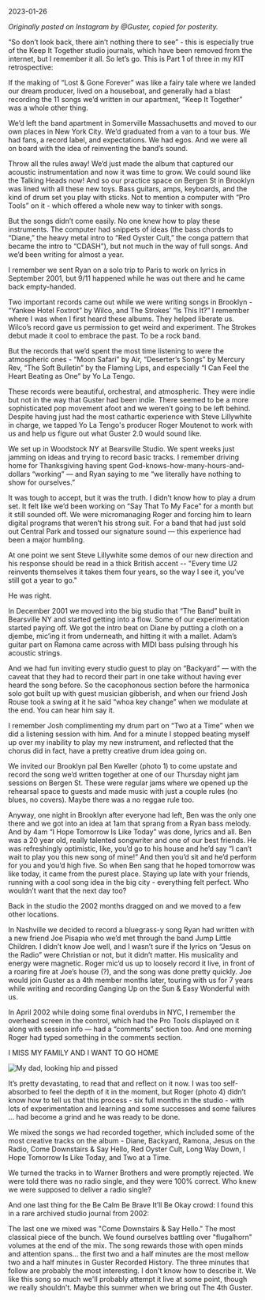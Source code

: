 2023-01-26

_Originally posted on Instagram by @Guster, copied for posterity._

“So don’t look back, there ain’t nothing there to see” - this is especially true of the Keep It Together studio journals, which have been removed from the internet, but I remember it all. So let’s go. This is Part 1 of three in my KIT retrospective:  
  
If the making of “Lost & Gone Forever” was like a fairy tale where we landed our dream producer, lived on a houseboat, and generally had a blast recording the 11 songs we’d written in our apartment, “Keep It Together” was a whole other thing.  
  
We’d left the band apartment in Somerville Massachusetts and moved to our own places in New York City. We’d graduated from a van to a tour bus. We had fans, a record label, and expectations. We had egos. And we were all on board with the idea of reinventing the band’s sound.  
  
Throw all the rules away! We’d just made the album that captured our acoustic instrumentation and now it was time to grow. We could sound like the Talking Heads now! And so our practice space on Bergen St in Brooklyn was lined with all these new toys. Bass guitars, amps, keyboards, and the kind of drum set you play with sticks. Not to mention a computer with “Pro Tools” on it - which offered a whole new way to tinker with songs.  
  
But the songs didn’t come easily. No one knew how to play these instruments. The computer had snippets of ideas (the bass chords to “Diane,” the heavy metal intro to “Red Oyster Cult,” the conga pattern that became the intro to “CDASH”), but not much in the way of full songs. And we’d been writing for almost a year.  
  
I remember we sent Ryan on a solo trip to Paris to work on lyrics in September 2001, but 9/11 happened while he was out there and he came back empty-handed.  
  
Two important records came out while we were writing songs in Brooklyn - “Yankee Hotel Foxtrot” by Wilco, and The Strokes’ “Is This It?” I remember where I was when I first heard these albums. They helped liberate us. Wilco’s record gave us permission to get weird and experiment. The Strokes debut made it cool to embrace the past. To be a rock band.

But the records that we’d spent the most time listening to were the atmospheric ones - “Moon Safari” by Air, “Deserter’s Songs” by Mercury Rev, “The Soft Bulletin” by the Flaming Lips, and especially “I Can Feel the Heart Beating as One” by Yo La Tengo.  
  
These records were beautiful, orchestral, and atmospheric. They were indie but not in the way that Guster had been indie. There seemed to be a more sophisticated pop movement afoot and we weren’t going to be left behind. Despite having just had the most cathartic experience with Steve Lillywhite in charge, we tapped Yo La Tengo's producer Roger Moutenot to work with us and help us figure out what Guster 2.0 would sound like.  
  
We set up in Woodstock NY at Bearsville Studio. We spent weeks just jamming on ideas and trying to record basic tracks. I remember driving home for Thanksgiving having spent God-knows-how-many-hours-and-dollars “working” — and Ryan saying to me “we literally have nothing to show for ourselves.”  
  
It was tough to accept, but it was the truth. I didn’t know how to play a drum set. It felt like we’d been working on “Say That To My Face” for a month but it still sounded off. We were micromanaging Roger and forcing him to learn digital programs that weren’t his strong suit. For a band that had just sold out Central Park and tossed our signature sound — this experience had been a major humbling.  
  
At one point we sent Steve Lillywhite some demos of our new direction and his response should be read in a thick British accent -- "Every time U2 reinvents themselves it takes them four years, so the way I see it, you've still got a year to go."  
  
He was right.

In December 2001 we moved into the big studio that “The Band” built in Bearsville NY and started getting into a flow. Some of our experimentation started paying off. We got the intro beat on Diane by putting a cloth on a djembe, mic’ing it from underneath, and hitting it with a mallet. Adam’s guitar part on Ramona came across with MIDI bass pulsing through his acoustic strings.  
  
And we had fun inviting every studio guest to play on “Backyard” — with the caveat that they had to record their part in one take without having ever heard the song before. So the cacophonous section before the harmonica solo got built up with guest musician gibberish, and when our friend Josh Rouse took a swing at it he said “whoa key change” when we modulate at the end. You can hear him say it.  
  
I remember Josh complimenting my drum part on “Two at a Time” when we did a listening session with him. And for a minute I stopped beating myself up over my inability to play my new instrument, and reflected that the chorus did in fact, have a pretty creative drum idea going on.  
  
We invited our Brooklyn pal Ben Kweller (photo 1) to come upstate and record the song we’d written together at one of our Thursday night jam sessions on Bergen St. These were regular jams where we opened up the rehearsal space to guests and made music with just a couple rules (no blues, no covers). Maybe there was a no reggae rule too.  
  
Anyway, one night in Brooklyn after everyone had left, Ben was the only one there and we got into an idea at 1am that sprang from a Ryan bass melody. And by 4am “I Hope Tomorrow Is Like Today” was done, lyrics and all. Ben was a 20 year old, really talented songwriter and one of our best friends. He was refreshingly optimistic, like, you’d go to his house and he’d say “I can’t wait to play you this new song of mine!” And then you’d sit and he’d perform for you and you’d high five. So when Ben sang that he hoped tomorrow was like today, it came from the purest place. Staying up late with your friends, running with a cool song idea in the big city - everything felt perfect. Who wouldn’t want that the next day too?

Back in the studio the 2002 months dragged on and we moved to a few other locations.  
  
In Nashville we decided to record a bluegrass-y song Ryan had written with a new friend Joe Pisapia who we’d met through the band Jump Little Children. I didn’t know Joe well, and I wasn’t sure if the lyrics on “Jesus on the Radio” were Christian or not, but it didn’t matter. His musicality and energy were magnetic. Roger mic’d us up to loosely record it live, in front of a roaring fire at Joe’s house (?), and the song was done pretty quickly. Joe would join Guster as a 4th member months later, touring with us for 7 years while writing and recording Ganging Up on the Sun & Easy Wonderful with us.  
  
In April 2002 while doing some final overdubs in NYC, I remember the overhead screen in the control, which had the Pro Tools displayed on it along with session info — had a “comments” section too. And one morning Roger had typed something in the comments section.  
  
I MISS MY FAMILY AND I WANT TO GO HOME  

![My dad, looking hip and pissed](guster-dad.png)
  
It’s pretty devastating, to read that and reflect on it now. I was too self-absorbed to feel the depth of it in the moment, but Roger (photo 4) didn’t know how to tell us that this process - six full months in the studio - with lots of experimentation and learning and some successes and some failures … had become a grind and he was ready to be done.  
  
We mixed the songs we had recorded together, which included some of the most creative tracks on the album - Diane, Backyard, Ramona, Jesus on the Radio, Come Downstairs & Say Hello, Red Oyster Cult, Long Way Down, I Hope Tomorrow Is Like Today, and Two at a Time.  
  
We turned the tracks in to Warner Brothers and were promptly rejected. We were told there was no radio single, and they were 100% correct. Who knew we were supposed to deliver a radio single?

And one last thing for the Be Calm Be Brave It’ll Be Okay crowd: I found this in a rare archived studio journal from 2002:  
  
The last one we mixed was "Come Downstairs & Say Hello." The most classical piece of the bunch. We found ourselves battling over "flugalhorn" volumes at the end of the mix. The song rewards those with open minds and attention spans... the first two and a half minutes are the most mellow two and a half minutes in Guster Recorded History. The three minutes that follow are probably the most interesting. I don't know how to describe it. We like this song so much we'll probably attempt it live at some point, though we really shouldn't. Maybe this summer when we bring out The 4th Guster.